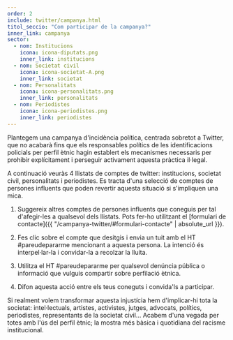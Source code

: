 ```yaml
---
order: 2
include: twitter/campanya.html
titol_seccio: "Com participar de la campanya?"
inner_link: campanya
sector:
  - nom: Institucions
    icona: icona-diputats.png
    inner_link: institucions
  - nom: Societat civil
    icona: icona-societat-A.png
    inner_link: societat
  - nom: Personalitats
    icona: icona-personalitats.png
    inner_link: personalitats
  - nom: Periodistes
    icona: icona-periodistes.png
    inner_link: periodistes
---
```

Plantegem una campanya d'incidència política, centrada sobretot a Twitter, que no acabarà fins que els responsables polítics de les identificacions policials per perfil ètnic hagin establert els mecanismes necessaris per prohibir explícitament i perseguir activament aquesta pràctica il·legal.

A continuació veuràs 4 llistats de comptes de twitter: institucions, societat civil, personalitats i periodistes. Es tracta d'una selecció de comptes de persones influents que poden revertir aquesta situació si s'impliquen una mica.

1. Suggereix altres comptes de persones influents que coneguis per tal d'afegir-les a qualsevol dels llistats. Pots fer-ho utilitzant el [formulari de contacte]({{ "/campanya-twitter/#formulari-contacte" | absolute_url }}).

2. Fes clic sobre el compte que desitgis i envia un tuit amb el HT #pareudepararme mencionant a aquesta persona. La intenció és interpel·lar-la i convidar-la a recolzar la lluita.

3. Utilitza el HT #pareudepararme per qualsevol denúncia pública o informació que vulguis compartir sobre perfilació ètnica.

4. Difon aquesta acció entre els teus coneguts i convida'ls a participar.

Si realment volem transformar aquesta injustícia hem d'implicar-hi tota la societat: intel·lectuals, artistes, activistes, jutges, advocats, polítics, periodistes, representants de la societat civil... Acabem d'una vegada per totes amb l'ús del perfil ètnic; la mostra més bàsica i quotidiana del racisme institucional.
